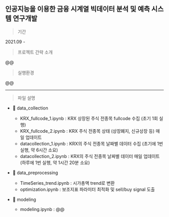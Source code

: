 ## 인공지능을 이용한 금융 시계열 빅데이터 분석 및 예측 시스템 연구개발

> 기간
 
2021.09 -  

> 프로젝트 간략 소개

@@

> 실행환경

@@

---

> 파일 설명

+ 📁 data_collection
  + KRX_fullcode_1.ipynb : KRX 상장된 주식 전종목 fullcode 수집 (초기 1회 실행)
  + KRX_fullcode_2.ipynb : KRX 주식 전종목 상태 (상장폐지, 신규상장 등) 매일 업데이트
  + datacollection_1.ipynb : KRX의 주식 전종목 날짜별 데이터 수집 (초기에 1번 실행, 약 6시간 소요)
  + datacollection_2.ipynb : KRX의 주식 전종목 날짜별 데이터 매일 업데이트 (하루에 1번 실행, 약 1시간 20분 소요)
 
+ 📁 data_preprocessing
  + TimeSeries_trend.ipynb : 시가총액 trend로 변환
  + optimization.ipynb : 보조지표 파라미터 최적화 및 sell/buy signal 도출

+ 📁 modeling
  + modeling.ipynb : @@
 
